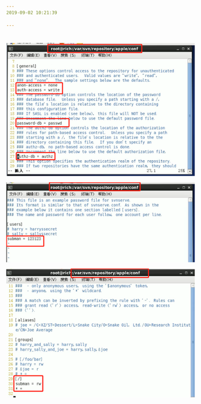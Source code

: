 ```yaml
---
2019-09-02 10:21:39

---
```


#

![1567390902010](assets/1567390902010.png)

![1567390920249](assets/1567390920249.png)

![1567390965758](assets/1567390965758.png)



